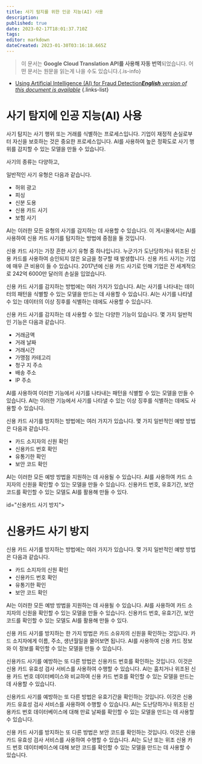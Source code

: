 ```yaml
---
title: 사기 탐지를 위한 인공 지능(AI) 사용
description: 
published: true
date: 2023-02-17T18:01:37.710Z
tags: 
editor: markdown
dateCreated: 2023-01-30T03:16:18.665Z
---
```


> 이 문서는 **Google Cloud Translation API를 사용해 자동 번역**되었습니다.
어떤 문서는 원문을 읽는게 나을 수도 있습니다.{.is-info}
- [Using Artificial Intelligence (AI) for Fraud Detection***English** version of this document is available*](/en/Knowledge-base/Common/using-artificial-intelligence-ai-for-fraud-detection)
{.links-list}




# 사기 탐지에 인공 지능(AI) 사용

사기 탐지는 사기 행위 또는 거래를 식별하는 프로세스입니다. 기업이 재정적 손실로부터 자신을 보호하는 것은 중요한 프로세스입니다. AI를 사용하여 높은 정확도로 사기 행위를 감지할 수 있는 모델을 만들 수 있습니다.

사기의 종류는 다양하고,

일반적인 사기 유형은 다음과 같습니다.

- 허위 광고
- 피싱
- 신분 도용
- 신용 카드 사기
- 보험 사기

AI는 이러한 모든 유형의 사기를 감지하는 데 사용할 수 있습니다. 이 게시물에서는 AI를 사용하여 신용 카드 사기를 탐지하는 방법에 중점을 둘 것입니다.

신용 카드 사기는 가장 흔한 사기 유형 중 하나입니다. 누군가가 도난당하거나 위조된 신용 카드를 사용하여 승인되지 않은 요금을 청구할 때 발생합니다. 신용 카드 사기는 기업에 매우 큰 비용이 들 수 있습니다. 2017년에 신용 카드 사기로 인해 기업은 전 세계적으로 242억 6000만 달러의 손실을 입었습니다.

신용 카드 사기를 감지하는 방법에는 여러 가지가 있습니다. AI는 사기를 나타내는 데이터의 패턴을 식별할 수 있는 모델을 만드는 데 사용할 수 있습니다. AI는 사기를 나타낼 수 있는 데이터의 이상 징후를 식별하는 데에도 사용할 수 있습니다.

신용 카드 사기를 감지하는 데 사용할 수 있는 다양한 기능이 있습니다. 몇 가지 일반적인 기능은 다음과 같습니다.

- 거래금액
- 거래 날짜
- 거래시간
- 가맹점 카테고리
- 청구 지 주소
- 배송 주소
- IP 주소

AI를 사용하여 이러한 기능에서 사기를 나타내는 패턴을 식별할 수 있는 모델을 만들 수 있습니다. AI는 이러한 기능에서 사기를 나타낼 수 있는 이상 징후를 식별하는 데에도 사용할 수 있습니다.

신용 카드 사기를 방지하는 방법에는 여러 가지가 있습니다. 몇 가지 일반적인 예방 방법은 다음과 같습니다.

- 카드 소지자의 신원 확인
- 신용카드 번호 확인
- 유통기한 확인
- 보안 코드 확인

AI는 이러한 모든 예방 방법을 지원하는 데 사용될 수 있습니다. AI를 사용하여 카드 소지자의 신원을 확인할 수 있는 모델을 만들 수 있습니다. 신용카드 번호, 유효기간, 보안코드를 확인할 수 있는 모델도 AI를 활용해 만들 수 있다.

id="신용카드 사기 방지">

# 신용카드 사기 방지

신용 카드 사기를 방지하는 방법에는 여러 가지가 있습니다. 몇 가지 일반적인 예방 방법은 다음과 같습니다.

- 카드 소지자의 신원 확인
- 신용카드 번호 확인
- 유통기한 확인
- 보안 코드 확인

AI는 이러한 모든 예방 방법을 지원하는 데 사용될 수 있습니다. AI를 사용하여 카드 소지자의 신원을 확인할 수 있는 모델을 만들 수 있습니다. 신용카드 번호, 유효기간, 보안코드를 확인할 수 있는 모델도 AI를 활용해 만들 수 있다.

신용 카드 사기를 방지하는 한 가지 방법은 카드 소유자의 신원을 확인하는 것입니다. 카드 소지자에게 이름, 주소, 생년월일을 물어보면 됩니다. AI를 사용하여 신용 카드 정보와 이 정보를 확인할 수 있는 모델을 만들 수 있습니다.

신용카드 사기를 예방하는 또 다른 방법은 신용카드 번호를 확인하는 것입니다. 이것은 신용 카드 유효성 검사 서비스를 사용하여 수행할 수 있습니다. AI는 훔치거나 위조된 신용 카드 번호 데이터베이스와 비교하여 신용 카드 번호를 확인할 수 있는 모델을 만드는 데 사용할 수 있습니다.

신용카드 사기를 예방하는 또 다른 방법은 유효기간을 확인하는 것입니다. 이것은 신용 카드 유효성 검사 서비스를 사용하여 수행할 수 있습니다. AI는 도난당하거나 위조된 신용카드 번호 데이터베이스에 대해 만료 날짜를 확인할 수 있는 모델을 만드는 데 사용할 수 있습니다.

신용 카드 사기를 방지하는 또 다른 방법은 보안 코드를 확인하는 것입니다. 이것은 신용 카드 유효성 검사 서비스를 사용하여 수행할 수 있습니다. AI는 도난 또는 위조 신용 카드 번호 데이터베이스에 대해 보안 코드를 확인할 수 있는 모델을 만드는 데 사용할 수 있습니다.